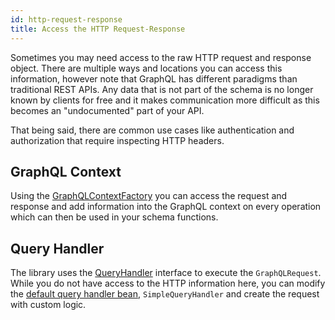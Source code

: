```yaml
---
id: http-request-response
title: Access the HTTP Request-Response
---
```


Sometimes you may need access to the raw HTTP request and response object.
There are multiple ways and locations you can access this information, however note that GraphQL has different paradigms than traditional REST APIs.
Any data that is not part of the schema is no longer known by clients for free and it makes communication more difficult as this becomes an "undocumented" part of your API.

That being said, there are common use cases like authentication and authorization that require inspecting HTTP headers.

## GraphQL Context

Using the [GraphQLContextFactory](./spring-graphql-context.md) you can access the request and response and add information into the GraphQL context on every operation which can then be used in your schema functions.

## Query Handler

The library uses the [QueryHandler](https://github.com/ExpediaGroup/graphql-kotlin/blob/master/graphql-kotlin-spring-server/src/main/kotlin/com/expediagroup/graphql/spring/execution/QueryHandler.kt) interface to execute the `GraphQLRequest`. While you do not have access to the HTTP information here, you can modify the [default query handler bean](./spring-beans.md), `SimpleQueryHandler` and create the request with custom logic.
